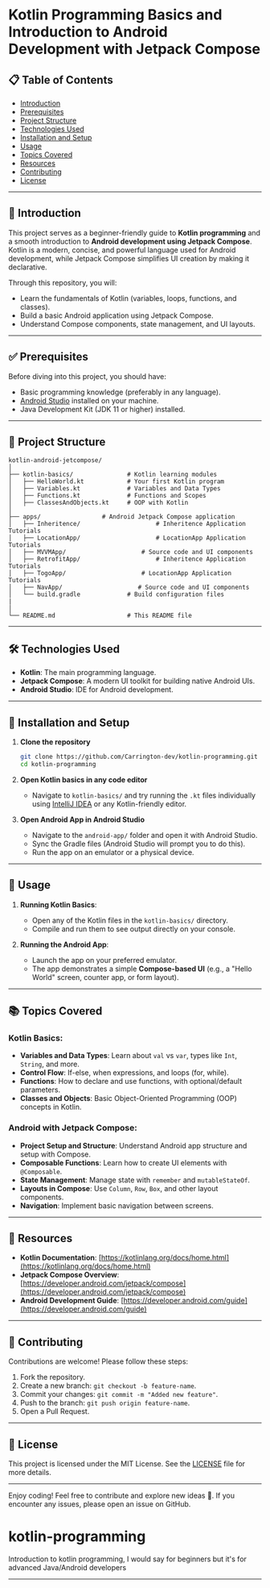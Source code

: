# Kotlin Programming Basics and Introduction to Android Development with Jetpack Compose  

## 📋 Table of Contents  
- [Introduction](#introduction)  
- [Prerequisites](#prerequisites)  
- [Project Structure](#project-structure)  
- [Technologies Used](#technologies-used)  
- [Installation and Setup](#installation-and-setup)  
- [Usage](#usage)  
- [Topics Covered](#topics-covered)  
- [Resources](#resources)  
- [Contributing](#contributing)  
- [License](#license)  

---

## 🔰 Introduction  
This project serves as a beginner-friendly guide to **Kotlin programming** and a smooth introduction to **Android development using Jetpack Compose**. Kotlin is a modern, concise, and powerful language used for Android development, while Jetpack Compose simplifies UI creation by making it declarative.  

Through this repository, you will:  
- Learn the fundamentals of Kotlin (variables, loops, functions, and classes).  
- Build a basic Android application using Jetpack Compose.  
- Understand Compose components, state management, and UI layouts.

---

## ✅ Prerequisites  
Before diving into this project, you should have:  
- Basic programming knowledge (preferably in any language).  
- [Android Studio](https://developer.android.com/studio) installed on your machine.  
- Java Development Kit (JDK 11 or higher) installed.

---

## 📁 Project Structure  
```
kotlin-android-jetcompose/
│
├── kotlin-basics/               # Kotlin learning modules
│   ├── HelloWorld.kt            # Your first Kotlin program
│   ├── Variables.kt             # Variables and Data Types
│   ├── Functions.kt             # Functions and Scopes
│   ├── ClassesAndObjects.kt     # OOP with Kotlin
│
├── apps/                 # Android Jetpack Compose application
│   ├── Inheritence/                     # Inheritence Application Tutorials
│   ├── LocationApp/                     # LocationApp Application Tutorials
│   ├── MVVMApp/                     # Source code and UI components
│   ├── RetrofitApp/                     # Inheritence Application Tutorials
│   ├── TogoApp/                     # LocationApp Application Tutorials
│   ├── NavApp/                     # Source code and UI components
│   └── build.gradle             # Build configuration files
|   
│
└── README.md                    # This README file
```

---

## 🛠️ Technologies Used  
- **Kotlin**: The main programming language.  
- **Jetpack Compose**: A modern UI toolkit for building native Android UIs.  
- **Android Studio**: IDE for Android development.  

---

## 🚀 Installation and Setup  

1. **Clone the repository**  
   ```bash
   git clone https://github.com/Carrington-dev/kotlin-programming.git  
   cd kotlin-programming 
   ```

2. **Open Kotlin basics in any code editor**  
   - Navigate to `kotlin-basics/` and try running the `.kt` files individually using [IntelliJ IDEA](https://www.jetbrains.com/idea/) or any Kotlin-friendly editor.

3. **Open Android App in Android Studio**  
   - Navigate to the `android-app/` folder and open it with Android Studio.  
   - Sync the Gradle files (Android Studio will prompt you to do this).  
   - Run the app on an emulator or a physical device.

---

## 📖 Usage  

1. **Running Kotlin Basics**:  
   - Open any of the Kotlin files in the `kotlin-basics/` directory.  
   - Compile and run them to see output directly on your console.

2. **Running the Android App**:  
   - Launch the app on your preferred emulator.  
   - The app demonstrates a simple **Compose-based UI** (e.g., a "Hello World" screen, counter app, or form layout).

---

## 📚 Topics Covered  

### Kotlin Basics:  
- **Variables and Data Types**: Learn about `val` vs `var`, types like `Int`, `String`, and more.  
- **Control Flow**: If-else, when expressions, and loops (for, while).  
- **Functions**: How to declare and use functions, with optional/default parameters.  
- **Classes and Objects**: Basic Object-Oriented Programming (OOP) concepts in Kotlin.

### Android with Jetpack Compose:  
- **Project Setup and Structure**: Understand Android app structure and setup with Compose.  
- **Composable Functions**: Learn how to create UI elements with `@Composable`.  
- **State Management**: Manage state with `remember` and `mutableStateOf`.  
- **Layouts in Compose**: Use `Column`, `Row`, `Box`, and other layout components.  
- **Navigation**: Implement basic navigation between screens.

---

## 📌 Resources  
- **Kotlin Documentation**: [https://kotlinlang.org/docs/home.html](https://kotlinlang.org/docs/home.html)  
- **Jetpack Compose Overview**: [https://developer.android.com/jetpack/compose](https://developer.android.com/jetpack/compose)  
- **Android Development Guide**: [https://developer.android.com/guide](https://developer.android.com/guide)  

---

## 🤝 Contributing  
Contributions are welcome! Please follow these steps:  
1. Fork the repository.  
2. Create a new branch: `git checkout -b feature-name`.  
3. Commit your changes: `git commit -m "Added new feature"`.  
4. Push to the branch: `git push origin feature-name`.  
5. Open a Pull Request.  

---

## 📜 License  
This project is licensed under the MIT License. See the [LICENSE](LICENSE) file for more details.

---

Enjoy coding! Feel free to contribute and explore new ideas 🚀. If you encounter any issues, please open an issue on GitHub.
# kotlin-programming
Introduction to kotlin programming, I would say for beginners but it's for advanced Java/Android developers

---
